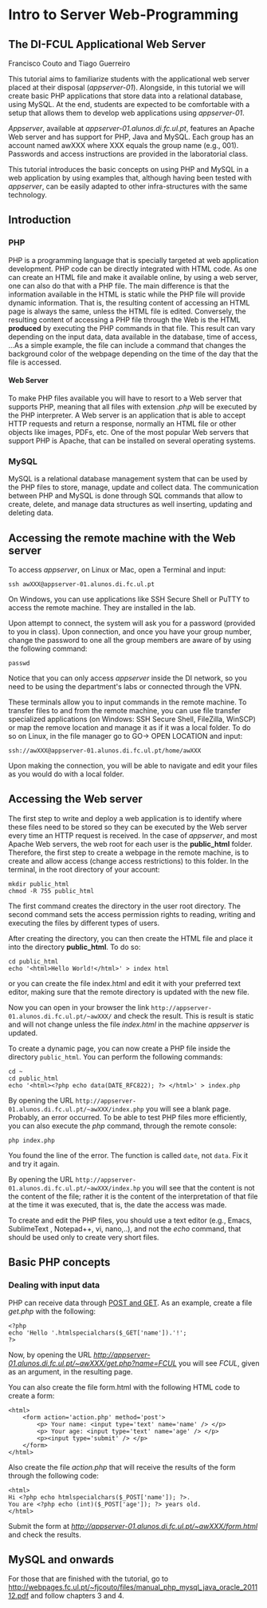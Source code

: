 # Intro to Server Web-Programming 
## The DI-FCUL Applicational Web Server
Francisco Couto and Tiago Guerreiro

This tutorial aims to familiarize students with the applicational web server placed at their disposal (_appserver-01_). Alongside, in this tutorial we will create basic PHP applications that store data into a relational database, using MySQL. At the end, students are expected to be comfortable with a setup that allows them to develop web applications using _appserver-01_. 

_Appserver_, available at _appserver-01.alunos.di.fc.ul.pt_, features an Apache Web server and has support for PHP, Java and MySQL. Each group has an account named awXXX where XXX equals the group name (e.g., 001). Passwords and access instructions are provided in the laboratorial class.

This tutorial introduces the basic concepts on using PHP and MySQL in a web application  by using examples that, although having been tested with _appserver_, can be easily adapted to other infra-structures with the same technology.

## Introduction

### PHP

PHP is a programming language that is specially targeted at web application development. PHP code can be directly integrated with HTML code. As one can create an HTML file and make it available online, by using a web server, one can also do that with a PHP file. The main difference is that the information available in the HTML is static while the PHP file will provide dynamic information. That is, the resulting content of accessing an HTML page is always the same, unless the HTML file is edited. Conversely, the resulting content of accessing a PHP file through the Web is the HTML **produced** by executing the PHP commands in that file. This result can vary depending on the input data, data available in the database, time of access, ...As a simple example, the file can include a command that changes the background color of the webpage depending on the time of the day that the file is accessed.

#### Web Server

To make PHP files available you will have to resort to a Web server that supports PHP, meaning that all files with extension _.php_ will be executed by the PHP interpreter. A Web server is an application that is able to accept HTTP requests and return a response, normally an HTML file or other objects like images, PDFs, etc. One of the most popular Web servers that support PHP is Apache, that can be installed on several operating systems. 

### MySQL

MySQL is a relational database management system that can be used by the PHP files to store, manage, update and collect data. The communication between PHP and MySQL is done through SQL commands that allow to create, delete, and manage data structures as well inserting, updating and deleting data.

## Accessing the remote machine with the Web server

To access _appserver_, on Linux or Mac, open a Terminal and input:
```
ssh awXXX@appserver-01.alunos.di.fc.ul.pt
```

On Windows, you can use applications like SSH Secure Shell or PuTTY to access the remote machine. They are installed in the lab.

Upon attempt to connect, the system will ask you for a password (provided to you in class). Upon connection, and once you have your group number, change the password to one all the group members are aware of by using the following command:

```
passwd
```

Notice that you can only access _appserver_ inside the DI network, so you need to be using the department's labs or connected through the VPN. 

These terminals allow you to input commands in the remote machine. To transfer files to and from the remote machine, you can use file transfer specialized applications (on Windows: SSH Secure Shell, FileZilla, WinSCP) or map the remove location and manage it as if it was a local folder. To do so on Linux, in the file manager go to GO-> OPEN LOCATION and input:

```
ssh://awXXX@appserver-01.alunos.di.fc.ul.pt/home/awXXX
```

Upon making the connection, you will be able to navigate and edit your files as you would do with a local folder.

## Accessing the Web server

The first step to write and deploy a web application is to identify where these files need to be stored so they can be executed by the Web server every time an HTTP request is received. In the case of _appserver_, and most Apache Web servers, the web root for each user is the **public_html** folder. Therefore, the first step to create a webpage in the remote machine, is to create and allow access (change access restrictions) to this folder. In the terminal, in the root directory of your account:

```
mkdir public_html
chmod -R 755 public_html
```

The first command creates the directory in the user root directory. The second command sets the access permission rights to reading, writing and executing the files by different types of users. 

After creating the directory, you can then create the HTML file and place it into the directory **public_html**. To do so:

``` 
cd public_html
echo '<html>Hello World!</html>' > index html
```

or you can create the file index.html and edit it with your preferred text editor, making sure that the remote directory is updated with the new file.

Now you can open in your browser the link ```http://appserver-01.alunos.di.fc.ul.pt/~awXXX/``` and check the result. This is result is static and will not change unless the file _index.html_ in the machine _appserver_ is updated.

To create a dynamic page, you can now create a PHP file inside the directory ```public_html```. You can perform the following commands:

```
cd ~
cd public_html
echo '<html><?php echo data(DATE_RFC822); ?> </html>' > index.php
```

By opening the URL ```http://appserver-01.alunos.di.fc.ul.pt/~awXXX/index.php``` you will see a blank page. Probably, an error occurred. To be able to test PHP files more efficiently, you can also execute the _php_ command, through the remote console:

```
php index.php
```

You found the line of the error. The function is called ```date```, not ```data```. Fix it and try it again.

By opening the URL ```http://appserver-01.alunos.di.fc.ul.pt/~awXXX/index.hp``` you will see that the content is not the content of the file; rather it is the content of the interpretation of that file at the time it was executed, that is, the date the access was made.

To create and edit the PHP files, you should use a text editor (e.g., Emacs, SublimeText , Notepad++, vi, nano,..), and not the _echo_ command, that should be used only to create very short files.

## Basic PHP concepts

### Dealing with input data

PHP can receive data through [POST and GET](https://en.wikipedia.org/wiki/Hypertext_Transfer_Protocol). As an example, create a file _get.php_ with the following:

```
<?php
echo 'Hello '.htmlspecialchars($_GET['name']).'!';
?>
```

Now, by opening the URL _http://appserver-01.alunos.di.fc.ul.pt/~awXXX/get.php?name=FCUL_ you will see _FCUL_, given as an argument, in the resulting page. 

You can also create the file form.html with the following HTML code to create a form:

```
<html>
    <form action='action.php' method='post'>
        <p> Your name: <input type='text' name='name' /> </p>
        <p> Your age: <input type='text' name='age' /> </p>
        <p><input type='submit' /> </p>
    </form>
</html>
```

Also create the file _action.php_ that will receive the results of the form through the following code:

```
<html>
Hi <?php echo htmlspecialchars($_POST['name']); ?>.
You are <?php echo (int)($_POST['age']); ?> years old.
</html>
```

Submit the form at _http://appserver-01.alunos.di.fc.ul.pt/~awXXX/form.html_ and check the results.

## MySQL and onwards

For those that are finished with the tutorial, go to http://webpages.fc.ul.pt/~fjcouto/files/manual_php_mysql_java_oracle_201112.pdf and follow chapters 3 and 4. 
